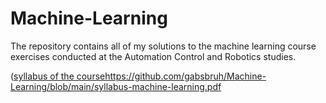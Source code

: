 # Machine-Learning
 The repository contains all of my solutions to the machine learning course exercises conducted at the Automation Control and Robotics studies.

([syllabus of the course](https://github.com/gabsbruh/Machine-Learning/blob/main/syllabus-machine-learning.pdf)https://github.com/gabsbruh/Machine-Learning/blob/main/syllabus-machine-learning.pdf

